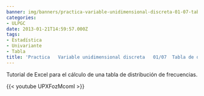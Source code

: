 ```yaml
---
banner: img/banners/practica-variable-unidimensional-discreta-01-07-tabla-de-distribucion-de-frecuencias.jpg
categories:
- ULPGC
date: 2013-01-21T14:59:57.000Z
tags:
- Estadística
- Univariante
- Tabla
title: 'Practica   Variable unidimensional discreta   01/07  Tabla de distribucion de frecuencias'
---
```


Tutorial de Excel para el cálculo de una tabla de distribución de frecuencias.

{{< youtube UPXFozMcomI >}}
